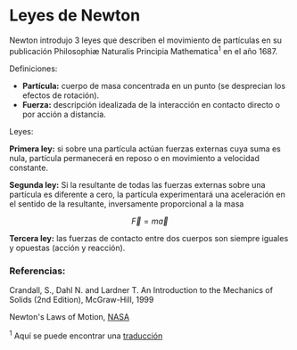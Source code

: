 # Leyes de Newton

Newton introdujo 3 leyes que describen el movimiento de partículas en su publicación Philosophiæ Naturalis Principia Mathematica<sup>1</sup> en el año 1687. 

Definiciones:

- **Partícula:** cuerpo de masa concentrada en un punto (se desprecian los efectos de rotación).
- **Fuerza:** descripción idealizada de la interacción en contacto directo o por acción a distancia.

Leyes:

**Primera ley:** si sobre una partícula actúan fuerzas externas cuya suma es nula, partícula permanecerá en reposo o en movimiento a velocidad constante. 

**Segunda ley:** Si la resultante de todas las fuerzas externas sobre una partícula es diferente a cero, la partícula experimentará una aceleración en el sentido de la resultante, inversamente proporcional a la masa

$$\vec{F} = m\vec{a}$$


**Tercera ley:** las fuerzas de contacto entre dos cuerpos son siempre iguales y opuestas (acción y reacción).

### Referencias:

Crandall, S., Dahl N. and Lardner T. An Introduction to the Mechanics of Solids (2nd Edition), McGraw-Hill, 1999

Newton's Laws of Motion, [NASA](https://www.grc.nasa.gov/www/k-12/airplane/newton.html)

<sup>1</sup> Aquí se puede encontrar una [traducción](https://archive.org/details/newtonspmathema00newtrich/page/n85/mode/2up)

